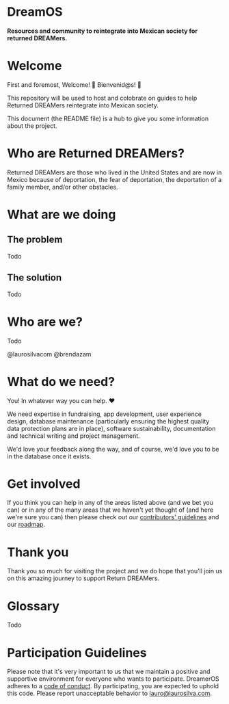 # DreamOS
**Resources and community to reintegrate into Mexican society for returned DREAMers.**

# Welcome

First and foremost, Welcome! 🎉 Bienvenid@s! 🎊

This repository will be used to host and colobrate on guides to help Returned DREAMers reintegrate into Mexican society.

This document (the README file) is a hub to give you some information about the project. 


# Who are Returned DREAMers?

Returned DREAMers are those who lived in the United States and are now in Mexico because of deportation, the fear of deportation, the deportation of a family member, and/or other obstacles.

# What are we doing

## The problem

Todo

## The solution

Todo

# Who are we?

Todo

@laurosilvacom
@brendazam


# What do we need?

You! In whatever way you can help. ❤️

We need expertise in fundraising, app development, user experience design, database maintenance (particularly ensuring the highest quality data protection plans are in place), software sustainability, documentation and technical writing and project management.

We'd love your feedback along the way, and of course, we'd love you to be in the database once it exists.

# Get involved

If you think you can help in any of the areas listed above (and we bet you can) or in any of the many areas that we haven't yet thought of (and here we're sure you can) then please check out our [contributors' guidelines](https://github.com/laurosilvacom/DreamerOS/blob/master/CONTRIBUTING.md) and our [roadmap](https://github.com/laurosilvacom/DreamerOS/issues/4).

# Thank you
Thank you so much for visiting the project and we do hope that you'll join us on this amazing journey to support Return DREAMers.

# Glossary

Todo

# Participation Guidelines

Please note that it's very important to us that we maintain a positive and supportive environment for everyone who wants to participate. DreamerOS adheres to a [code of conduct](https://github.com/laurosilvacom/DreamerOS/blob/master/CODE_OF_CONDUCT.md). By participating, you are expected to uphold this code. Please report unacceptable behavior to lauro@laurosilva.com.
